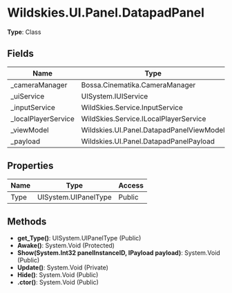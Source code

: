 ﻿# Wildskies.UI.Panel.DatapadPanel

**Type**: Class

## Fields

| Name | Type | Access |
|------|------|--------|
| _cameraManager | Bossa.Cinematika.CameraManager | Private |
| _uiService | UISystem.IUIService | Private |
| _inputService | WildSkies.Service.InputService | Private |
| _localPlayerService | WildSkies.Service.ILocalPlayerService | Private |
| _viewModel | Wildskies.UI.Panel.DatapadPanelViewModel | Private |
| _payload | Wildskies.UI.Panel.DatapadPanelPayload | Private |

## Properties

| Name | Type | Access |
|------|------|--------|
| Type | UISystem.UIPanelType | Public |

## Methods

- **get_Type()**: UISystem.UIPanelType (Public)
- **Awake()**: System.Void (Protected)
- **Show(System.Int32 panelInstanceID, IPayload payload)**: System.Void (Public)
- **Update()**: System.Void (Private)
- **Hide()**: System.Void (Public)
- **.ctor()**: System.Void (Public)

